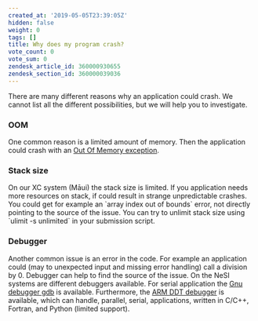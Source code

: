 ```yaml
---
created_at: '2019-05-05T23:39:05Z'
hidden: false
weight: 0
tags: []
title: Why does my program crash?
vote_count: 0
vote_sum: 0
zendesk_article_id: 360000930655
zendesk_section_id: 360000039036
---
```


There are many different reasons why an application could crash. We
cannot list all the different possibilities, but we will help you to
investigate.

### OOM

One common reason is a limited amount of memory. Then the application
could crash with an [Out Of Memory exception](../../General/FAQs/What_does_oom_kill_mean.md).

### Stack size

On our XC system (Māui) the stack size is limited. If you application
needs more resources on stack, if could result in strange unpredictable
crashes. You could get for example an \`array index out of bounds\`
error, not directly pointing to the source of the issue. You can try to
unlimit stack size using \`ulimit -s unlimited\` in your submission
script.

### Debugger

Another common issue is an error in the code. For example an application
could (may to unexpected input and missing error handling) call a
division by 0. Debugger can help to find the source of the issue. On the
NeSI systems are different debuggers available. For serial application
the [Gnu debugger
gdb](https://sourceware.org/gdb/download/onlinedocs/gdb/index.html) is
available. Furthermore, the [ARM DDT
debugger](https://developer.arm.com/docs/101136/latest/ddt/getting-started)
is available, which can handle, parallel, serial, applications, written
in C/C++, Fortran, and Python (limited support).
